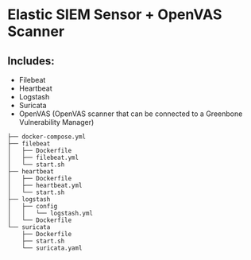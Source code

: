 # Elastic SIEM Sensor + OpenVAS Scanner

## Includes:
- Filebeat
- Heartbeat
- Logstash
- Suricata
- OpenVAS (OpenVAS scanner that can be connected to a Greenbone Vulnerability Manager)


```
├── docker-compose.yml
├── filebeat
│   ├── Dockerfile
│   ├── filebeat.yml
│   └── start.sh
├── heartbeat
│   ├── Dockerfile
│   ├── heartbeat.yml
│   └── start.sh
├── logstash
│   ├── config
│   │   └── logstash.yml
│   └── Dockerfile
└── suricata
    ├── Dockerfile
    ├── start.sh
    └── suricata.yaml
```

